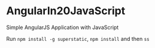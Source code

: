 # AngularIn20JavaScript
Simple AngularJS Application with JavaScript

Run `npm install -g superstatic`, `npm install` and then `ss`
